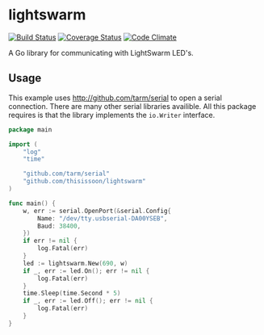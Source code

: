 # lightswarm

[![Build Status](https://travis-ci.org/thisissoon/lightswarm.svg?branch=master)](https://travis-ci.org/thisissoon/lightswarm)
[![Coverage Status](https://coveralls.io/repos/github/thisissoon/lightswarm/badge.svg?branch=master)](https://coveralls.io/github/thisissoon/lightswarm?branch=master)
[![Code Climate](https://codeclimate.com/github/thisissoon/lightswarm/badges/gpa.svg)](https://codeclimate.com/github/thisissoon/lightswarm)

A Go library for communicating with LightSwarm LED's.

## Usage

This example uses http://github.com/tarm/serial to open a serial connection. There
are many other serial libraries availible. All this package requires is that the
library implements the `io.Writer` interface.

``` go
package main

import (
	"log"
	"time"

	"github.com/tarm/serial"
	"github.com/thisissoon/lightswarm"
)

func main() {
	w, err := serial.OpenPort(&serial.Config{
		Name: "/dev/tty.usbserial-DA00YSEB",
		Baud: 38400,
	})
	if err != nil {
		log.Fatal(err)
	}
	led := lightswarm.New(690, w)
	if _, err := led.On(); err != nil {
		log.Fatal(err)
	}
	time.Sleep(time.Second * 5)
	if _, err := led.Off(); err != nil {
		log.Fatal(err)
	}
}
```
